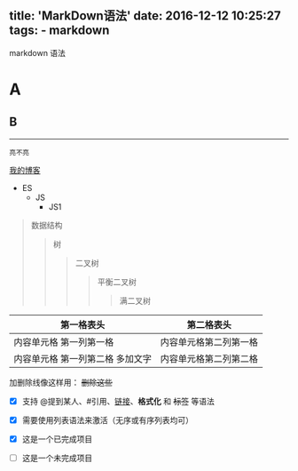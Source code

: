 title: 'MarkDown语法'
date: 2016-12-12 10:25:27
tags:
    - markdown
---
markdown 语法
<!--more-->
A
====
B
--

--------
`亮不亮`

[我的博客](http://blog.csdn.net/guodongxiaren "悬停显示")
 * ES
     * JS
         * JS1

>数据结构
>>树
>>>二叉树
>>>>平衡二叉树
>>>>>满二叉树



第一格表头 | 第二格表头
--------- | -------------
内容单元格 第一列第一格 | 内容单元格第二列第一格
内容单元格 第一列第二格 多加文字 | 内容单元格第二列第二格

加删除线像这样用： ~~删除这些~~
- [x] 支持 @提到某人、#引用、[链接]()、**格式化** 和 <del>标签</del> 等语法
- [x] 需要使用列表语法来激活（无序或有序列表均可）
- [x] 这是一个已完成项目
- [ ] 这是一个未完成项目




